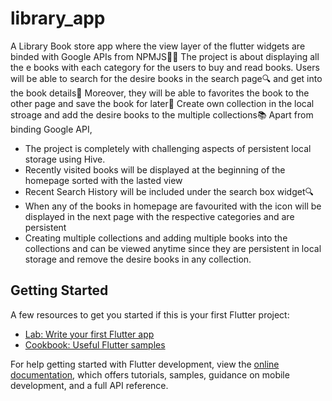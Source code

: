 # library_app

A Library Book store app where the view layer of the flutter widgets are binded with Google APIs from NPMJS🧑‍💻
The project is about displaying all the e books with each category for the users to buy and read books. Users will be able to search for the desire books in the search page🔍 and get into the book details📘
Moreover, they will be able to favorites the book to the other page and save the book for later📌 Create own collection in the local stroage and add the desire books to the multiple collections📚
Apart from binding Google API, 

 - The project is completely with challenging aspects of persistent local storage using Hive.
 - Recently visited books will be displayed at the beginning of the homepage sorted with the lasted view
 - Recent Search History will be included under the search box widget🔍
 - When any of the books in homepage are favourited with the icon will be displayed in the next page with the respective categories and are persistent
 - Creating multiple collections and adding multiple books into the collections and can be viewed anytime since they are persistent in local storage and remove the desire books in any collection.

## Getting Started

A few resources to get you started if this is your first Flutter project:

- [Lab: Write your first Flutter app](https://docs.flutter.dev/get-started/codelab)
- [Cookbook: Useful Flutter samples](https://docs.flutter.dev/cookbook)

For help getting started with Flutter development, view the
[online documentation](https://docs.flutter.dev/), which offers tutorials,
samples, guidance on mobile development, and a full API reference.


